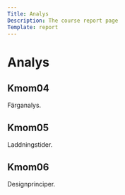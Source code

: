 ```yaml
---
Title: Analys
Description: The course report page
Template: report
---
```


Analys
==================

<div class="kmom-box">
<div><h2>Kmom04</h2></div>
<p>Färganalys.</p>
<a href="analysis/01_colors" aria-label="color-analysis"><i class="fas fa-align-justify"></i></a>
</div>

<div class="kmom-box">
<div><h2>Kmom05</h2></div>
<p>Laddningstider.</p>
<a href="analysis/02_load" aria-label="load-time-analysis"><i class="fas fa-align-justify"></i></a>
</div>

<div class="kmom-box">
<div><h2>Kmom06</h2></div>
<p>Designprinciper.</p>
<a href="analysis/03_design_principles" aria-label="design principles analysis"><i class="fas fa-align-justify"></i></a>
</div>

